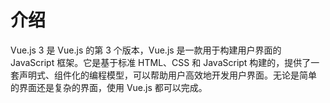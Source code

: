 # 介绍
Vue.js 3 是 Vue.js 的第 3 个版本，Vue.js 是⼀款⽤于构建⽤户界⾯的 JavaScript 框架。它是基于标准 HTML、CSS 和 JavaScript 构建的，提供了⼀套声明式、组件化的编程模型，可以帮助⽤户⾼效地开发⽤户界⾯。⽆论是简单 的界⾯还是复杂的界⾯，使⽤ Vue.js 都可以完成。 
